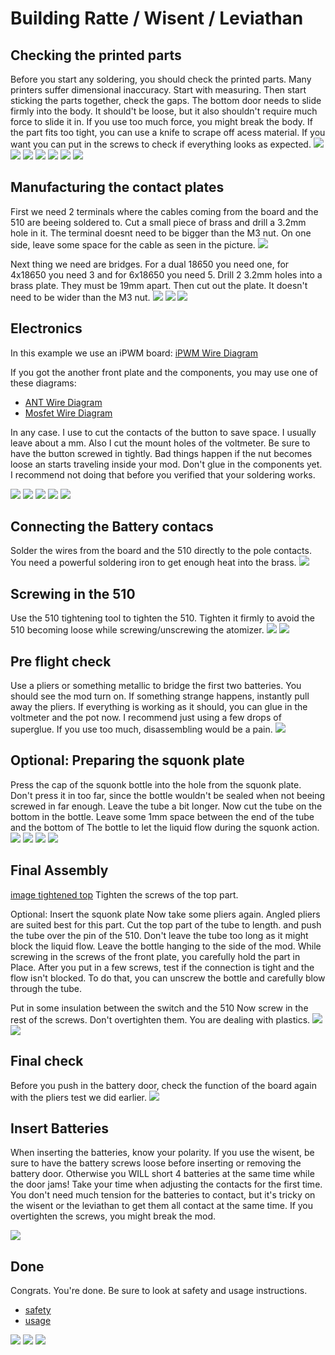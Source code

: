 # Building Ratte / Wisent / Leviathan

## Checking the printed parts
Before you start any soldering, you should check the printed parts. Many printers suffer dimensional inaccuracy. Start with measuring. Then start sticking the parts together, check the gaps.
The bottom door needs to slide firmly into the body. It should't be loose, but it also shouldn't require much force to slide it in. If you use too much force, you might break the body.
If the part fits too tight, you can use a knife to scrape off acess material.
If you want you can put in the screws to check if everything looks as expected.
![](https://github.com/johannes-otto/Librecig/blob/master/Ratte%20and%20Variations/doc/images/building/wisent/checking_printed_parts1.png)
![](https://github.com/johannes-otto/Librecig/blob/master/Ratte%20and%20Variations/doc/images/building/wisent/checking_printed_parts2.png)
![](https://github.com/johannes-otto/Librecig/blob/master/Ratte%20and%20Variations/doc/images/building/wisent/checking_printed_parts3.png)
![](https://github.com/johannes-otto/Librecig/blob/master/Ratte%20and%20Variations/doc/images/building/wisent/checking_printed_parts4.png)
![](https://github.com/johannes-otto/Librecig/blob/master/Ratte%20and%20Variations/doc/images/building/wisent/checking_printed_parts5.png)
![](https://github.com/johannes-otto/Librecig/blob/master/Ratte%20and%20Variations/doc/images/building/wisent/checking_printed_parts6.png)
![](https://github.com/johannes-otto/Librecig/blob/master/Ratte%20and%20Variations/doc/images/building/wisent/checking_printed_parts7.png)

## Manufacturing the contact plates
First we need 2 terminals where the cables coming from the board and the 510 are
beeing soldered to.
Cut a small piece of brass and drill a 3.2mm hole in it. The terminal doesnt need
to be bigger than the M3 nut. On one side, leave some space for the cable as
seen in the picture.
![](https://github.com/johannes-otto/Librecig/blob/master/Ratte%20and%20Variations/doc/images/building/wisent/attaching%20top%20contact%20terminal.png)

Next thing we need are bridges. For a dual 18650 you need one, for 4x18650 you
need 3 and for 6x18650 you need 5.
Drill 2 3.2mm holes into a brass plate. They must be 19mm apart. Then cut out the
plate. It doesn't need to be wider than the M3 nut.
![](https://github.com/johannes-otto/Librecig/blob/master/Ratte%20and%20Variations/doc/images/building/wisent/top_contact_plate.png)
![](https://github.com/johannes-otto/Librecig/blob/master/Ratte%20and%20Variations/doc/images/building/wisent/battery_door_with_contact_plates.png)
![](https://github.com/johannes-otto/Librecig/blob/master/Ratte%20and%20Variations/doc/images/building/wisent/battery_door_with_contact_plates1.png)

## Electronics
In this example we use an iPWM board:
[iPWM Wire Diagram](https://github.com/johannes-otto/Librecig/blob/master/Ratte%20and%20Variations/doc/images/wire%20diagrams/iPWM%20Wiring%20Diagram.jpg)

If you got the another front plate and the components, you may use one of these diagrams:
- [ANT Wire Diagram](https://github.com/johannes-otto/Librecig/blob/master/Ratte%20and%20Variations/doc/images/wire%20diagrams/ANT%20PWM%20Wring%20Diagram.jpg)
- [Mosfet Wire Diagram]()

In any case. I use to cut the contacts of the button to save space. I usually leave about a mm. Also I cut the mount holes of the voltmeter. Be sure to have the button screwed in tightly. Bad things happen if the nut becomes loose an starts traveling inside your mod.
Don't glue in the components yet. I recommend not doing that before you verified that your soldering works.

![](https://github.com/johannes-otto/Librecig/blob/master/Ratte%20and%20Variations/doc/images/building/wisent/soldering1.png)
![](https://github.com/johannes-otto/Librecig/blob/master/Ratte%20and%20Variations/doc/images/building/wisent/soldering2.png)
![](https://github.com/johannes-otto/Librecig/blob/master/Ratte%20and%20Variations/doc/images/building/wisent/soldering3.png)
![](https://github.com/johannes-otto/Librecig/blob/master/Ratte%20and%20Variations/doc/images/building/wisent/soldering4.png)
![](https://github.com/johannes-otto/Librecig/blob/master/Ratte%20and%20Variations/doc/images/building/wisent/soldering5.png)


## Connecting the Battery contacs
Solder the wires from the board and the 510 directly to the pole contacts.
You need a powerful soldering iron to get enough heat into the brass.
![](https://github.com/johannes-otto/Librecig/blob/master/Ratte%20and%20Variations/doc/images/building/wisent/attaching%20top%20contact%20terminal.png)

## Screwing in the 510
Use the 510 tightening tool to tighten the 510. Tighten it firmly to avoid
the 510 becoming loose while screwing/unscrewing the atomizer.
![](https://github.com/johannes-otto/Librecig/blob/master/Ratte%20and%20Variations/doc/images/building/wisent/assembling%20510%20(1).png)
![](https://github.com/johannes-otto/Librecig/blob/master/Ratte%20and%20Variations/doc/images/building/wisent/assembling%205103.png)

## Pre flight check
Use a pliers or something metallic to bridge the first two batteries.
You should see the mod turn on. If something strange happens, instantly pull away
the pliers.
If everything is working as it should, you can glue in the voltmeter and the pot now. I recommend just using a few drops of superglue. If you use too much, disassembling would be a pain.
![](https://github.com/johannes-otto/Librecig/blob/master/Ratte%20and%20Variations/doc/images/building/wisent/first_test.png)

## Optional: Preparing the squonk plate
Press the cap of the squonk bottle into the hole from the squonk plate. Don't press
it in too far, since the bottle wouldn't be sealed when not beeing screwed in far
enough. Leave the tube a bit longer. Now cut the tube on the bottom in the
bottle. Leave some 1mm space between the end of the tube and the bottom of The
bottle to let the liquid flow during the squonk action.
![](https://github.com/johannes-otto/Librecig/blob/master/Ratte%20and%20Variations/doc/images/building/wisent/preparing_squonk_bottle1.png)
![](https://github.com/johannes-otto/Librecig/blob/master/Ratte%20and%20Variations/doc/images/building/wisent/preparing_squonk_bottle2.png)
![](https://github.com/johannes-otto/Librecig/blob/master/Ratte%20and%20Variations/doc/images/building/wisent/preparing_squonk_bottle3.png)
![](https://github.com/johannes-otto/Librecig/blob/master/Ratte%20and%20Variations/doc/images/building/wisent/preparing_squonk_bottle4.png)


## Final Assembly
[image tightened top]()
Tighten the screws of the top part.

Optional: Insert the squonk plate
Now take some pliers again. Angled pliers are suited best for this part. Cut
the top part of the tube to length. and push the tube over the pin of the 510.
Don't leave the tube too long as it might block the liquid flow. Leave the bottle hanging to
the side of the mod.
While screwing in the screws of the front plate, you carefully hold the part in
Place.
After you put in a few screws, test if the connection is tight and the flow isn't blocked.
To do that, you can unscrew the bottle and carefully blow through the tube.


Put in some insulation between the switch and the 510
Now screw in the rest of the screws. Don't overtighten them. You are dealing with
plastics.
![](https://github.com/johannes-otto/Librecig/blob/master/Ratte%20and%20Variations/doc/images/building/wisent/insulator.png)
![](https://github.com/johannes-otto/Librecig/blob/master/Ratte%20and%20Variations/doc/images/building/wisent/insulator_placement.png)

## Final check
Before you push in the battery door, check the function of the board again
with the pliers test we did earlier.
![](https://github.com/johannes-otto/Librecig/blob/master/Ratte%20and%20Variations/doc/images/building/wisent/test_again.png)

## Insert Batteries
When inserting the batteries, know your polarity. If you use the wisent, be sure to have the battery screws loose before inserting or removing the battery door. Otherwise you WILL short 4 batteries at the same time while the door jams!
Take your time when adjusting the contacts for the first time. You don't need much tension for the batteries to contact, but it's tricky on the wisent or the leviathan to get them all contact at the same time. If you overtighten the screws, you might break the mod.

![](https://github.com/johannes-otto/Librecig/blob/master/Ratte%20and%20Variations/doc/images/building/wisent/insert_batteries.png)

## Done
Congrats. You're done. Be sure to look at safety and usage instructions.
- [safety](https://github.com/johannes-otto/Librecig/blob/master/Ratte%20and%20Variations/doc/instructions/safety.md)
- [usage](https://github.com/johannes-otto/Librecig/blob/master/Ratte%20and%20Variations/doc/instructions/usage.md)

![](https://github.com/johannes-otto/Librecig/blob/master/Ratte%20and%20Variations/doc/images/building/wisent/done1%20(1).png)
![](https://github.com/johannes-otto/Librecig/blob/master/Ratte%20and%20Variations/doc/images/building/wisent/done1%20(2).png)
![](https://github.com/johannes-otto/Librecig/blob/master/Ratte%20and%20Variations/doc/images/building/wisent/done1%20(3).png)
